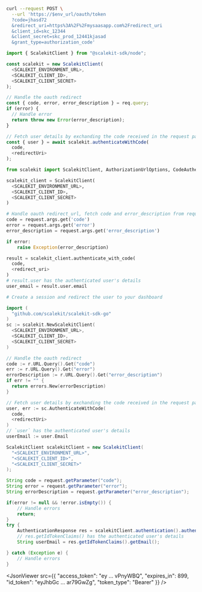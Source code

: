 <CodeWithHeader method="post" endpoint="/oauth/token">
<Tabs groupId="tech-stack" querystring>
<TabItem value="curl" label="cURL">

```bash showLineNumbers
curl --request POST \
  --url 'https://$env_url/oauth/token
  ?code=jhasd72
  &redirect_uri=https%3A%2F%2Fmysaasapp.com%2Fredirect_uri
  &client_id=skc_12344
  &client_secret=skc_prod_12441kjasad
  &grant_type=authorization_code'
```

</TabItem>
<TabItem value="nodejs" label="Node.js">

```js showLineNumbers
import { ScalekitClient } from "@scalekit-sdk/node";

const scalekit = new ScalekitClient(
  <SCALEKIT_ENVIRONMENT_URL>,
  <SCALEKIT_CLIENT_ID>,
  <SCALEKIT_CLIENT_SECRET>
);

// Handle the oauth redirect
const { code, error, error_description } = req.query;
if (error) {
  // Handle error
  return throw new Error(error_description);
}

// Fetch user details by exchanding the code received in the request params
const { user } = await scalekit.authenticateWithCode(
  code,
  <redirectUri>
);

```

</TabItem>
<TabItem value="py" label="Python">

```python showLineNumbers
from scalekit import ScalekitClient, AuthorizationUrlOptions, CodeAuthenticationOptions

scalekit_client = ScalekitClient(
  <SCALEKIT_ENVIRONMENT_URL>,
  <SCALEKIT_CLIENT_ID>,
  <SCALEKIT_CLIENT_SECRET>
)

# Handle oauth redirect_url, fetch code and error_description from request params
code = request.args.get('code')
error = request.args.get('error')
error_description = request.args.get('error_description')

if error:
    raise Exception(error_description)

result = scalekit_client.authenticate_with_code(
  code,
  <redirect_uri>
)
# result.user has the authenticated user's details
user_email = result.user.email

# Create a session and redirect the user to your dashboard
```

</TabItem>
<TabItem value="golang" label="Go">

```go showLineNumbers
import (
  "github.com/scalekit/scalekit-sdk-go"
)
sc := scalekit.NewScalekitClient(
  <SCALEKIT_ENVIRONMENT_URL>,
  <SCALEKIT_CLIENT_ID>,
  <SCALEKIT_CLIENT_SECRET>
)

// Handle the oauth redirect
code := r.URL.Query().Get("code")
err := r.URL.Query().Get("error")
errorDescription := r.URL.Query().Get("error_description")
if err != "" {
  return errors.New(errorDescription)
}

// Fetch user details by exchanding the code received in the request params
user, err := sc.AuthenticateWithCode(
  code,
  <redirectUri>
)
// `user` has the authenticated user's details
userEmail := user.Email
```

</TabItem>

<TabItem value="java" label="Java">

```java showLineNumbers
ScalekitClient scalekitClient = new ScalekitClient(
  "<SCALEKIT_ENVIRONMENT_URL>",
  "<SCALEKIT_CLIENT_ID>",
  "<SCALEKIT_CLIENT_SECRET>"
);

String code = request.getParameter("code");
String error = request.getParameter("error");
String errorDescription = request.getParameter("error_description");

if(error != null && !error.isEmpty()) {
    // Handle errors
    return;
}
try {
    AuthenticationResponse res = scalekitClient.authentication().authenticateWithCode(code, redirectUrl);
    // res.getIdTokenClaims() has the authenticated user's details
    String userEmail = res.getIdTokenClaims().getEmail();

} catch (Exception e) {
    // Handle errors
}
```

</TabItem>

</Tabs>
</CodeWithHeader>
<CodeWithHeader title="Response">

<JsonViewer src={{
  "access_token": "ey ... vPnyWBQ",
  "expires_in": 899,
  "id_token": "eyJhbGc ... ar79GwZg",
  "token_type": "Bearer"
}} />

</CodeWithHeader>
